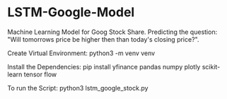# LSTM-Google-Model
Machine Learning Model for Goog Stock Share. 
Predicting the question: "Will tomorrows price be higher then than today's closing price?".

Create Virtual Environment:
python3 -m venv venv

Install the Dependencies:
pip install yfinance pandas numpy plotly scikit-learn tensor flow

To run the Script:
python3 lstm_google_stock.py